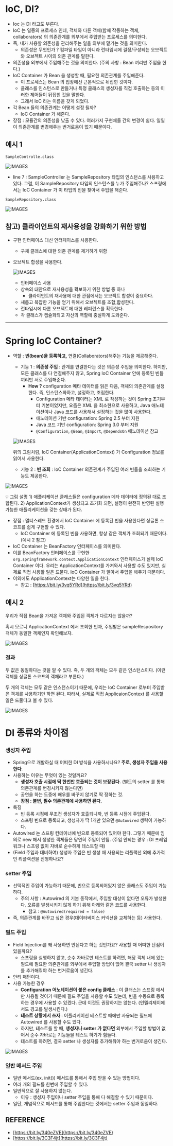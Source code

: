 # IoC, DI?

- Ioc 는 DI 라고도 부른다.
- IoC 는 일종의 프로세스 인데, 객체와 다른 객체(함께 작동하는 객체, collaborators) 의 의존관계를 외부에서 주입받는 프로세스를 의미한다.
- 즉, 내가 사용할 의존성을 관리해주는 일을 외부에 맡기는 것을 의미한다.
    - 의존성은 무엇인가 ? 컴파일 타임이 아니라 런타임시에 결정/구성되는 오브젝트와 오브젝트 사이의 의존 관계를 말한다.
- 의존성을 외부에서 주입해주는 것을 의미한다. (주의 사항 : Bean 끼리만 주입을 한다.)
- IoC Container 가 Bean 을 생성할 때, 필요한 의존관계를 주입해준다.
    - 이 프로세스는 Bean 의 입장에선 근본적으로 뒤집힌 것이다.
    - 클래스를 인스턴스로 만들거나 특정 클래스의 생성자를 직접 호출하는 등의 이러한 제어들이 뒤집힌 것을 말한다.
    - 그래서 IoC 라는 이름을 갖게 되었다.
- 각 Bean 들의 의존관계는 어떻게 설정 될까?
    - IoC Container 가 해준다.
- 장점 : 모듈간의 의존성을 낮출 수 있다. 여러가지 구현체들 간의 변경이 쉽다. 일일이 의존관계를 변경해주는 번거로움이 없기 때문이다.

## 예시 1

`SampleControlle.class`

![IMAGES](../images/IoCDI1.png)

- line 7 : SampleController 는 SampleRepository 타입의 인스턴스를 사용하고 있다. 
그럼, 이 SampleRepository 타입의 인스턴스를 누가 주입해주나? 스프링에서는 IoC Container 가 이 타입의 빈을 찾아서 주입을 해준다.

`SampleRepository.class`

![IMAGES](../images/IoCDI2.png)


## 참고) 클라이언트의 재사용성을 강화하기 위한 방법

- 구현 인터페이스 대신 인터페이스를 사용한다.
    - 구체 클래스에 대한 의존 관계를 제거하기 위함
- 오브젝트 합성을 사용한다.
    
    ![IMAGES](../images/IoCDI3.png)

    
    - 인터페이스 사용
    - 상속의 대안으로 재사용성을 확보하기 위한 방법 중 하나
        - 클라이언트의 재사용에 대한 관점에서는 오브젝트 합성이 중요하다.
    - 새롭고 복잡한 기능을 얻기 위해서 오브젝트를 조합,합성한다.
    - 런타임시에 다른 오브젝트에 대한 레퍼런스를 획득한다.
    - 각 클래스가 캡슐화되고 자신의 역할에 충실하게 도와준다.

---

# Spring IoC Container?

- 역할 : **빈(bean)을 등록하고,** 연결(Collaborators)해주는 기능을 제공해준다.
    - 기능 1 : **의존성 주입** : 관계를 연결한다는 것은 의존성 주입을 의미한다. 하지만, 모든 클래스를 다 연결해주지 않고, Spring IoC Container 안에 등록된 빈들끼리만 서로 주입해준다.
        - **How ?** configuration 메타 데이터를 읽은 다음, 객체의 의존관계를 설정한다. 즉, 인스턴스화하고, 설정하고, 조립한다.
            - Configuration 메타 데이터는 XML 로 작성하는 것이 Spring 초기부터 기본이었지만, 요즘은 XML 을 최소한으로 사용하고, Java 애노테이션이나 Java 코드를 사용해서 설정하는 것을 많이 사용한다.
            - 애노테이션 기반 configuration: Spring 2.5 부터 지원
            - Java 코드 기반 configuration: Spring 3.0 부터 지원
            - `@Configuration`, `@Bean`, `@Import`, `@DependsOn` 애노테이션 참고
    
    ![IMAGES](../images/IoCDI4.png)

    
    위의 그림처럼, IoC Container(ApplicationContext) 가 Configuration 정보를 읽어서 사용한다.
    
    - 기능 2 : **빈 조회** : IoC Container 의존관계가 주입된 여러 빈들을 조회하는 기능도 제공한다.

![IMAGES](../images/IoCDI5.png)


<aside>
💡 그림 설명
1) 애플리케이션 클래스들은 configuration 메타 데이터에 정의된 대로 조합된다.
2) ApplicationContext가 생성되고 초기화 되면, 설정이 완전히 반영된 실행 가능한 애플리케이션을 갖는 상태가 된다.

</aside>

- 장점 : 멀티스레드 환경에서 IoC Container 에 등록된 빈을 사용한다면 싱글톤 스코프를 쉽게 구현할 수 있다.
    - IoC Container 에 등록된 빈을 사용하면, 항상 같은 객체가 조회되기 때문이다. (예시 2 참고)
- IoC Container 는 BeanFactory 인터페이스를 의미한다.
- 이를 BeanFactory 인터페이스를 구현한 `org.springframework.context.ApplicationContext` 인터페이스가 실제 IoC Container 이다. 우리는 ApplicationContext를 가져와서 사용할 수도 있지만, 실제로 직접 사용할 일은 드물다. IoC Container 가 알아서 주입을 해주기 때문이다.
- 이외에도 ApplicationContext는 다양한 일을 한다.
    - 참고 : [https://bit.ly/3vq5YRd](https://bit.ly/3vq5YRd)

## 예시 2

우리가 직접 Bean을 가져온 객체와 주입된 객체가 다르지는 않을까?

혹시 모르니 ApplicationContext 에서 조회한 빈과, 주입받은 sampleRespository 객체가 동일한 객체인지 확인해보자.

![IMAGES](../images/IoCDI6.png)


### 결과

두 값은 동일하다는 것을 알 수 있다. 즉, 두 개의 객체는 모두 같은 인스턴스이다. (이런 객체를 싱글톤 스코프의 객체라고 부른다.)

두 개의 객체는 모두 같은 인스턴스이기 때문에, 우리는 IoC Container 로부터 주입받은 객체를 사용하기만 하면 된다. 따라서, 실제로 직접 ApplicaionContext 를 사용할 일은 드물다고 볼 수 있다.

![IMAGES](../images/IoCDI7.png)



# DI 종류와 차이점

### 생성자 주입

- Spring으로 개발하실 때 어떠한 DI 방식을 사용하시나요? **주로, 생성자 주입을 사용한다**.
- 사용하는 이유는 무엇이 있는 것일까요?
    - **생성자 호출 시점에 딱 한번만 호출되는 것이 보장된다.** (별도의 setter 를 통해 의존관계를 변경시키지 않는다면)
    - 공연을 하는 도중에 배우를 바꾸지 않기로 딱 정하는 것.
    - **장점 : 불변, 필수 의존관계에 사용하면 된다.**
- 특징
    - 빈 등록 시점에 무조건 생성자가 호출되니까, 빈 등록 시점에 주입된다.
    - 스프링 빈으로 등록되고, 생성자가 딱 1개만 있으면 `@Autowired` 생략이 가능하다.
- Autowired 는 스프링 컨테이너에 빈으로 등록되어 있어야 한다. 그렇기 때문에 임의로 new 해서 생성한 객체들은 당연히 주입이 안됨. 
(주입 안되는 경우 : DI 프레임워크나 스프링 없이 자바로 순수하게 테스트할 때)
- (Field 주입과 대비하여) 생성자 주입은 빈 생성 때 사용되는 리플랙션 외에 추가적인 리플랙션을 진행하나요?

### setter 주입

- 선택적인 주입이 가능하기 때문에, 빈으로 등록되어있지 않은 클래스도 주입이 가능하다.
    - 주의 사항 : Autowired 의 기본 동작에서, 주입할 대상이 없다면 오류가 발생한다. 오류를 발생시키지 않게 하기 위해 아래와 같은 코드를 사용한다.
        - 참고 :  `@Autowired(required = false)`
- 즉, 의존관계를 바꾸고 싶은 경우(데이터베이스 커넥션을 교체하는 등) 사용한다.

### 필드 주입

- Field Injection를 왜 사용하면 안된다고 하는 것인가요? 사용할 때 어떠한 단점이 있을까요?
    - 스프링을 실행하지 않고, 순수 자바로만 테스트를 하려면, 해당 객체 내에 있는 필드에 필요한 의존관계를 외부에서 주입할 방법이 없어 결국 setter 나 생성자를 추가해줘야 하는 번거로움이 생긴다.
- 안티 패턴이다.
- 사용 가능한 경우
    - **Configuration 어노테이션이 붙은 config 클래스** : 이 클래스는 스프링 에서만 사용될 것이기 때문에 필드 주입을 사용할 수도 있는데, 빈을 수동으로 등록하는 경우에 사용할 수 있겠다. 근데 이것도 권장하지는 않는다. (인텔리제이에서도 경고를 발생시킨다.)
    - **테스트 상황에서 쓰자** : 어플리케이션 테스트할 때에만 사용되는 필드에 Autowired 를 사용할 수도 있다.
    - 하지만, 테스트를 할 때, **생성자나 setter 가 없다면** 외부에서 주입할 방법이 없어서 순수 자바로는 기능들을 테스트 하기가 힘들다.
    - 테스트를 하려면, 결국 setter 나 생성자를 추가해줘야 하는 번거로움이 생긴다.

![IMAGES](../images/IoCDI8.png)


### 일반 메서드 주입

- 일반 메서드(ex. init()) 메서드를 통해서 주입 받을 수 있는 방법이다.
- 여러 개의 필드를 한번에 주입할 수 있다.
- 일반적으로 잘 사용하지 않는다.
    - 이유 : 생성자 주입이나 setter 주입을 통해 다 해결할 수 있기 때문이다.
- 일단, 개념적으로 메서드를 통해 주입한다는 것에서는 setter 주입과 동일하다.

## REFERENCE

- [https://bit.ly/340eZVE](https://bit.ly/340eZVE)
- [https://bit.ly/3C3F4jt](https://bit.ly/3C3F4jt)
